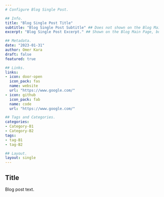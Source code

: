 ```yaml
---
# Configure Blog Single Post.

## Info.
title: "Blog Single Post Title"
subtitle: "Blog Single Post Subtitle" ## Does not shown on the Blog Main Page.
excerpt: "Blog Single Post Excerpt." ## Shown on the Blog Main Page, but does not shown on the Blog Post Page.

## Metadata.
date: "2023-01-31"
author: Omer Kara
draft: false
featured: true

## Links.
links:
- icon: door-open
  icon_pack: fas
  name: website
  url: "https://www.google.com/"
- icon: github
  icon_pack: fab
  name: code
  url: "https://www.google.com/"

## Tags and Categories.
categories:
- Category-B1
- Category-B2
tags:
- tag-B1
- tag-B2

## Layout.
layout: single
---
```


## Title
Blog post text.
